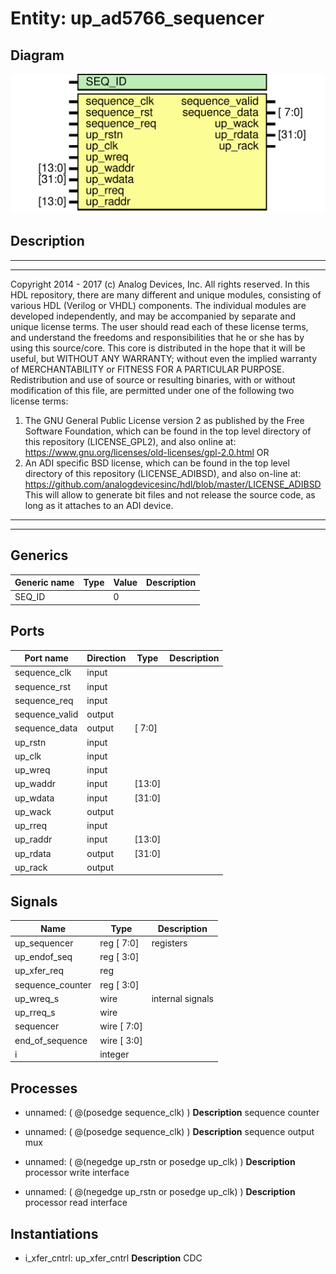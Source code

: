 # Entity: up_ad5766_sequencer

## Diagram

![Diagram](up_ad5766_sequencer.svg "Diagram")
## Description

***************************************************************************
 ***************************************************************************
 Copyright 2014 - 2017 (c) Analog Devices, Inc. All rights reserved.
 In this HDL repository, there are many different and unique modules, consisting
 of various HDL (Verilog or VHDL) components. The individual modules are
 developed independently, and may be accompanied by separate and unique license
 terms.
 The user should read each of these license terms, and understand the
 freedoms and responsibilities that he or she has by using this source/core.
 This core is distributed in the hope that it will be useful, but WITHOUT ANY
 WARRANTY; without even the implied warranty of MERCHANTABILITY or FITNESS FOR
 A PARTICULAR PURPOSE.
 Redistribution and use of source or resulting binaries, with or without modification
 of this file, are permitted under one of the following two license terms:
   1. The GNU General Public License version 2 as published by the
      Free Software Foundation, which can be found in the top level directory
      of this repository (LICENSE_GPL2), and also online at:
      <https://www.gnu.org/licenses/old-licenses/gpl-2.0.html>
 OR
   2. An ADI specific BSD license, which can be found in the top level directory
      of this repository (LICENSE_ADIBSD), and also on-line at:
      https://github.com/analogdevicesinc/hdl/blob/master/LICENSE_ADIBSD
      This will allow to generate bit files and not release the source code,
      as long as it attaches to an ADI device.
 ***************************************************************************
 ***************************************************************************
 
## Generics

| Generic name | Type | Value | Description |
| ------------ | ---- | ----- | ----------- |
| SEQ_ID       |      | 0     |             |
## Ports

| Port name      | Direction | Type   | Description |
| -------------- | --------- | ------ | ----------- |
| sequence_clk   | input     |        |             |
| sequence_rst   | input     |        |             |
| sequence_req   | input     |        |             |
| sequence_valid | output    |        |             |
| sequence_data  | output    | [ 7:0] |             |
| up_rstn        | input     |        |             |
| up_clk         | input     |        |             |
| up_wreq        | input     |        |             |
| up_waddr       | input     | [13:0] |             |
| up_wdata       | input     | [31:0] |             |
| up_wack        | output    |        |             |
| up_rreq        | input     |        |             |
| up_raddr       | input     | [13:0] |             |
| up_rdata       | output    | [31:0] |             |
| up_rack        | output    |        |             |
## Signals

| Name             | Type                 | Description       |
| ---------------- | -------------------- | ----------------- |
| up_sequencer     | reg           [ 7:0] | registers         |
| up_endof_seq     | reg           [ 3:0] |                   |
| up_xfer_req      | reg                  |                   |
| sequence_counter | reg           [ 3:0] |                   |
| up_wreq_s        | wire                 | internal signals  |
| up_rreq_s        | wire                 |                   |
| sequencer        | wire [ 7:0]          |                   |
| end_of_sequence  | wire [ 3:0]          |                   |
| i                | integer              |                   |
## Processes
- unnamed: ( @(posedge sequence_clk) )
**Description**
sequence counter

- unnamed: ( @(posedge sequence_clk) )
**Description**
sequence output mux

- unnamed: ( @(negedge up_rstn or posedge up_clk) )
**Description**
processor write interface

- unnamed: ( @(negedge up_rstn or posedge up_clk) )
**Description**
processor read interface

## Instantiations

- i_xfer_cntrl: up_xfer_cntrl
**Description**
CDC

